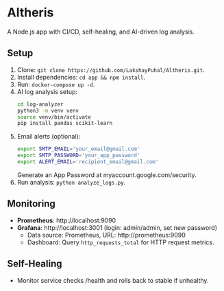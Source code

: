 # AItheris

A Node.js app with CI/CD, self-healing, and AI-driven log analysis.

## Setup
1. Clone: `git clone https://github.com/LakshayPuhal/Altheris.git`.
2. Install dependencies: `cd app && npm install`.
3. Run: `docker-compose up -d`.
4. AI log analysis setup:
   ```bash
   cd log-analyzer
   python3 -m venv venv
   source venv/bin/activate
   pip install pandas scikit-learn
   ```
5. Email alerts (optional):
   ```bash
   export SMTP_EMAIL='your_email@gmail.com'
   export SMTP_PASSWORD='your_app_password'
   export ALERT_EMAIL='recipient_email@gmail.com'
   ```
   Generate an App Password at myaccount.google.com/security.
6. Run analysis: `python analyze_logs.py`.

## Monitoring
- **Prometheus**: http://localhost:9090
- **Grafana**: http://localhost:3001 (login: admin/admin, set new password)
  - Data source: Prometheus, URL: http://prometheus:9090
  - Dashboard: Query `http_requests_total` for HTTP request metrics.

## Self-Healing
- Monitor service checks /health and rolls back to stable if unhealthy.
